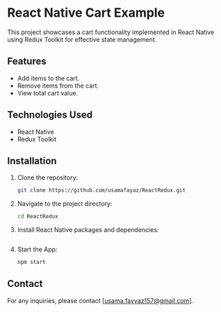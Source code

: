 # React Native Cart Example

This project showcases a cart functionality implemented in React Native using Redux Toolkit for effective state management.

## Features

- Add items to the cart.
- Remove items from the cart.
- View total cart value.

## Technologies Used

- React Native
- Redux Toolkit

## Installation

1. Clone the repository:
    ```bash
    git clone https://github.com/usamafayaz/ReactRedux.git
    ```

2. Navigate to the project directory:
    ```bash
    cd ReactRedux
    ```

3. Install React Native packages and dependencies:
    ```npm install
    ```

4. Start the App:
    ```bash
    npm start
    ```
## Contact
For any inquiries, please contact [usama.fayyaz157@gmail.com].

